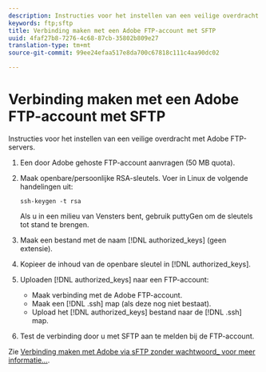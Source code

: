 ```yaml
---
description: Instructies voor het instellen van een veilige overdracht met Adobe FTP-servers.
keywords: ftp;sftp
title: Verbinding maken met een Adobe FTP-account met SFTP
uuid: 4faf27b8-7276-4c68-87cb-35802b809e27
translation-type: tm+mt
source-git-commit: 99ee24efaa517e8da700c67818c111c4aa90dc02

---
```



# Verbinding maken met een Adobe FTP-account met SFTP

Instructies voor het instellen van een veilige overdracht met Adobe FTP-servers.

1. Een door Adobe gehoste FTP-account aanvragen (50 MB quota).
1. Maak openbare/persoonlijke RSA-sleutels. Voer in Linux de volgende handelingen uit:

   ```
   ssh-keygen -t rsa
   ```

   Als u in een milieu van Vensters bent, gebruik puttyGen om de sleutels tot stand te brengen.

1. Maak een bestand met de naam [!DNL authorized_keys] (geen extensie).
1. Kopieer de inhoud van de openbare sleutel in [!DNL authorized_keys].
1. Uploaden [!DNL authorized_keys] naar een FTP-account:

   * Maak verbinding met de Adobe FTP-account.
   * Maak een [!DNL .ssh] map (als deze nog niet bestaat).
   * Upload het [!DNL authorized_keys] bestand naar de [!DNL .ssh] map.

1. Test de verbinding door u met SFTP aan te melden bij de FTP-account.

Zie [Verbinding maken met Adobe via sFTP zonder wachtwoord_ voor meer informatie...](/help/export/ftp-and-sftp/c-sftp/ftp-sftp-cert-auth.md).
